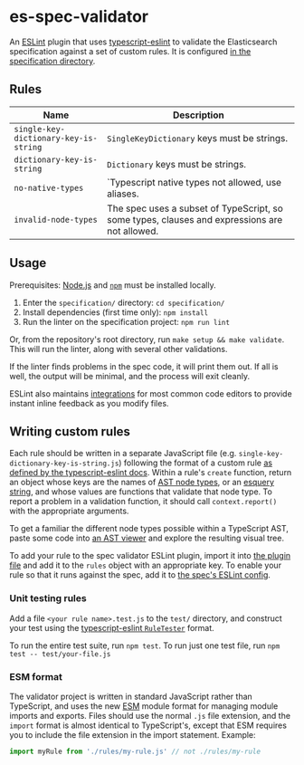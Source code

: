 # es-spec-validator

An [ESLint](https://eslint.org/) plugin that uses [typescript-eslint](https://typescript-eslint.io/) to validate the Elasticsearch specification against a set of custom rules.
It is configured [in the specification directory](../specification/eslint.config.js).

## Rules

| Name                                  | Description |
|---------------------------------------| - |
| `single-key-dictionary-key-is-string` | `SingleKeyDictionary` keys must be strings. |
| `dictionary-key-is-string`            | `Dictionary` keys must be strings. |
| `no-native-types`                     | `Typescript native types not allowed, use aliases. |
| `invalid-node-types`                  | The spec uses a subset of TypeScript, so some types, clauses and expressions are not allowed. |

## Usage

Prerequisites: [Node.js](https://nodejs.org) and [`npm`](https://docs.npmjs.com/downloading-and-installing-node-js-and-npm) must be installed locally.

1. Enter the `specification/` directory: `cd specification/`
1. Install dependencies (first time only): `npm install`
1. Run the linter on the specification project: `npm run lint`

Or, from the repository's root directory, run `make setup && make validate`.
This will run the linter, along with several other validations.

If the linter finds problems in the spec code, it will print them out.
If all is well, the output will be minimal, and the process will exit cleanly.

ESLint also maintains [integrations](https://eslint.org/docs/latest/use/integrations#editors) for most common code editors to provide instant inline feedback as you modify files.

## Writing custom rules

Each rule should be written in a separate JavaScript file (e.g. `single-key-dictionary-key-is-string.js`) following the format of a custom rule [as defined by the typescript-eslint docs](https://typescript-eslint.io/developers/custom-rules).
Within a rule's `create` function, return an object whose keys are the names of [AST node types](https://typescript-eslint.io/packages/typescript-estree/ast-spec), or an [esquery string](https://github.com/estools/esquery), and whose values are functions that validate that node type.
To report a problem in a validation function, it should call `context.report()` with the appropriate arguments.

To get a familiar the different node types possible within a TypeScript AST, paste some code into [an AST viewer](https://ts-ast-viewer.com/) and explore the resulting visual tree.

To add your rule to the spec validator ESLint plugin, import it into [the plugin file](./eslint-plugin-es-spec.js) and add it to the `rules` object with an appropriate key.
To enable your rule so that it runs against the spec, add it to [the spec's ESLint config](../specification/eslint.config.js).

### Unit testing rules

Add a file `<your rule name>.test.js` to the `test/` directory, and construct your test using the [typescript-eslint `RuleTester`](https://typescript-eslint.io/packages/rule-tester/) format.

To run the entire test suite, run `npm test`.
To run just one test file, run `npm test -- test/your-file.js`

### ESM format

The validator project is written in standard JavaScript rather than TypeScript, and uses the new [ESM](https://nodejs.org/api/esm.html) module format for managing module imports and exports.
Files should use the normal `.js` file extension, and the `import` format is almost identical to TypeScript's, except that ESM requires you to include the file extension in the import statement. Example:

```js
import myRule from './rules/my-rule.js' // not ./rules/my-rule
```
